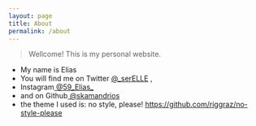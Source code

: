 ```yaml
---
layout: page
title: About
permalink: /about
---
```


> Wellcome! This is my personal website.

- My name is Elias
- You will find me on Twitter <a href='https://twitter.com/_serELLE'> @_serELLE</a> ,
- Instagram<a href='https://instagram.com/59_Elias_'> @59_Elias_</a>
- and on Github<a href='https://github.com/skamandrios'> @skamandrios</a>
- the theme I used is: no style, please! https://github.com/riggraz/no-style-please
